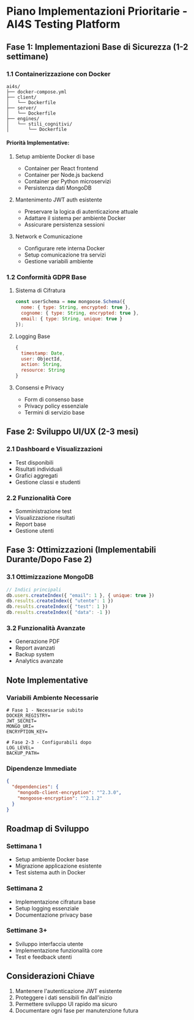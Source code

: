 # Piano Implementazioni Prioritarie - AI4S Testing Platform

## Fase 1: Implementazioni Base di Sicurezza (1-2 settimane)

### 1.1 Containerizzazione con Docker
```
ai4s/
├── docker-compose.yml
├── client/
│   └── Dockerfile
├── server/
│   └── Dockerfile
├── engines/
│   └── stili_cognitivi/
│       └── Dockerfile
```

#### Priorità Implementative:
1. Setup ambiente Docker di base
   - Container per React frontend
   - Container per Node.js backend
   - Container per Python microservizi
   - Persistenza dati MongoDB
   
2. Mantenimento JWT auth esistente
   - Preservare la logica di autenticazione attuale
   - Adattare il sistema per ambiente Docker
   - Assicurare persistenza sessioni

3. Network e Comunicazione
   - Configurare rete interna Docker
   - Setup comunicazione tra servizi
   - Gestione variabili ambiente

### 1.2 Conformità GDPR Base
1. Sistema di Cifratura
   ```javascript
   const userSchema = new mongoose.Schema({
     nome: { type: String, encrypted: true },
     cognome: { type: String, encrypted: true },
     email: { type: String, unique: true }
   });
   ```

2. Logging Base
   ```javascript
   {
     timestamp: Date,
     user: ObjectId,
     action: String,
     resource: String
   }
   ```

3. Consensi e Privacy
   - Form di consenso base
   - Privacy policy essenziale
   - Termini di servizio base

## Fase 2: Sviluppo UI/UX (2-3 mesi)

### 2.1 Dashboard e Visualizzazioni
- Test disponibili
- Risultati individuali
- Grafici aggregati
- Gestione classi e studenti

### 2.2 Funzionalità Core
- Somministrazione test
- Visualizzazione risultati
- Report base
- Gestione utenti

## Fase 3: Ottimizzazioni (Implementabili Durante/Dopo Fase 2)

### 3.1 Ottimizzazione MongoDB
```javascript
// Indici principali
db.users.createIndex({ "email": 1 }, { unique: true })
db.results.createIndex({ "utente": 1 })
db.results.createIndex({ "test": 1 })
db.results.createIndex({ "data": -1 })
```

### 3.2 Funzionalità Avanzate
- Generazione PDF
- Report avanzati
- Backup system
- Analytics avanzate

## Note Implementative

### Variabili Ambiente Necessarie
```env
# Fase 1 - Necessarie subito
DOCKER_REGISTRY=
JWT_SECRET=
MONGO_URI=
ENCRYPTION_KEY=

# Fase 2-3 - Configurabili dopo
LOG_LEVEL=
BACKUP_PATH=
```

### Dipendenze Immediate
```json
{
  "dependencies": {
    "mongodb-client-encryption": "^2.3.0",
    "mongoose-encryption": "^2.1.2"
  }
}
```

## Roadmap di Sviluppo

### Settimana 1
- Setup ambiente Docker base
- Migrazione applicazione esistente
- Test sistema auth in Docker

### Settimana 2
- Implementazione cifratura base
- Setup logging essenziale
- Documentazione privacy base

### Settimane 3+
- Sviluppo interfaccia utente
- Implementazione funzionalità core
- Test e feedback utenti

## Considerazioni Chiave
1. Mantenere l'autenticazione JWT esistente
2. Proteggere i dati sensibili fin dall'inizio
3. Permettere sviluppo UI rapido ma sicuro
4. Documentare ogni fase per manutenzione futura